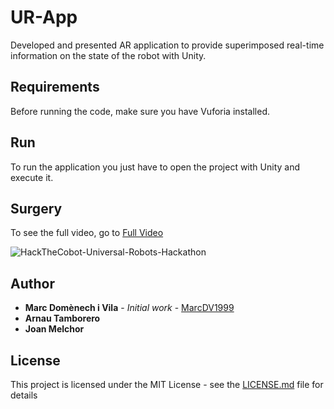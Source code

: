 # UR-App
Developed and presented AR application to provide superimposed real-time information on the state of the robot with Unity.



## Requirements

Before running the code, make sure you have Vuforia installed.



## Run

To run the application you just have to open the project with Unity and execute it.



## Surgery

To see the full video, go to [Full Video](https://github.com/MarcDV1999/UR-App/Videos/HackTheCobot-Universal-Robots-Hackathon.mp4)

![HackTheCobot-Universal-Robots-Hackathon](Videos/HackTheCobot-Universal-Robots-Hackathon.gif)

## Author

- **Marc Domènech i Vila** - *Initial work* - [MarcDV1999](https://github.com/MarcDV1999)
- **Arnau Tamborero**
- **Joan Melchor**

## License

This project is licensed under the MIT License - see the [LICENSE.md](https://github.com/MarcDV1999/UR-App/blob/main/LICENSE) file for details
